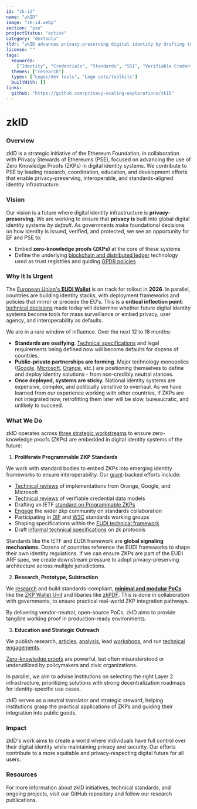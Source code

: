 ```yaml
---
id: "zk-id"
name: "zkID"
image: "zk-id.webp"
section: "pse"
projectStatus: "active"
category: "devtools"
tldr: "zkID advances privacy-preserving digital identity by drafting technical standards, building open-source infrastructure, and strategic outreach."
license: ""
tags:
  keywords:
    ["Identity", "Credentials", "Standards", "SSI", "Verifiable Credentials"]
  themes: ["research"]
  types: ["Legos/dev tools", "Lego sets/toolkits"]
  builtWith: []
links:
  github: "https://github.com/privacy-scaling-explorations/zkID"
---
```


# zkID

### Overview

zkID is a strategic initiative of the Ethereum Foundation, in collaboration with Privacy Stewards of Ethereums (PSE), focused on advancing the use of Zero Knowledge Proofs (ZKPs) in digital identity systems. We contribute to PSE by leading research, coordination, education, and development efforts that enable privacy-preserving, interoperable, and standards-aligned identity infrastructure.

### Vision

Our vision is a future where digital identity infrastructure is **privacy-preserving.** We are working to ensure that **privacy is** built into global digital identity systems _by default_. As governments make foundational decisions on how identity is issued, verified, and protected, we see an opportunity for EF and PSE to:

- Embed **zero-knowledge proofs (ZKPs)** at the core of these systems
- Define the underlying [blockchain and distributed ledger](https://github.com/orgs/eu-digital-identity-wallet/projects/29/views/1?pane=issue&itemId=86398709&issue=eu-digital-identity-wallet%7Ceudi-doc-standards-and-technical-specifications%7C202) technology used as trust registries and guiding [GPDR policies](https://www.edpb.europa.eu/system/files/2025-04/edpb_guidelines_202502_blockchain_en.pdf)

### Why It Is Urgent

The [European Union's **EUDI Wallet**](https://ec.europa.eu/digital-building-blocks/sites/display/EUDIGITALIDENTITYWALLET/EU+Digital+Identity+Wallet+Home) is on track for rollout in **2026**. In parallel, countries are building identity stacks, with deployment frameworks and policies that mirror or precede the EU's. This is a **critical inflection point**: [technical decisions](https://github.com/eu-digital-identity-wallet/eudi-doc-architecture-and-reference-framework/discussions/408) made today will determine whether future digital identity systems become tools for mass surveillance or embed privacy, user agency, and interoperability as defaults.

We are in a rare window of influence. Over the next 12 to 18 months:

- **Standards are ossifying**. [Technical specifications](https://github.com/eu-digital-identity-wallet/eudi-doc-standards-and-technical-specifications/blob/main/docs/technical-specifications/README.md) and legal requirements being defined now will become defaults for dozens of countries.
- **Public-private partnerships are forming**. Major technology monopolies ([Google](https://datatracker.ietf.org/doc/draft-google-cfrg-libzk/), [Microsoft](https://github.com/microsoft/crescent-credentials), [Orange](https://csrc.nist.gov/csrc/media/presentations/2024/wpec2024-3b3/images-media/wpec2024-3b3-slides-antoine-jacques--BBS-sharp-eIDAS2.pdf), etc.) are positioning themselves to define and deploy identity solutions - from non-credibly neutral stances.
- **Once deployed, systems are sticky.** National identity systems are expensive, complex, and politically sensitive to overhaul. As we have learned from our experience working with other countries, if ZKPs are not integrated now, retrofitting them later will be slow, bureaucratic, and unlikely to succeed.

### What We Do

zkID operates across [three strategic workstreams](https://www.notion.so/zkID-Team-Strategy-Proposal-db3c5788dc7a4916a33e580a79177053?pvs=21) to ensure zero-knowledge proofs (ZKPs) are embedded in digital identity systems of the future:

1. **Proliferate Programmable ZKP Standards**

We work with standard bodies to embed ZKPs into emerging identity frameworks to ensure interoperability. Our [grant](https://hackmd.io/@therealyingtong/zkid-infopage)-backed efforts include:

- [Technical reviews](https://docs.google.com/presentation/d/1C4D8zK4gAdafgIEW-2m_qDyyT39gWo0mmFYpwmA8N3M/edit#slide=id.g338a079cb64_0_15) of implementations from Orange, Google, and Microsoft
- [Technical reviews](https://hackmd.io/@therealyingtong/vc-formats) of verifiable credential data models
- Drafting an IETF [standard on Programmable ZKPs](https://datatracker.ietf.org/doc/draft-zkproof-polycommit/)
- [Engage](https://www.youtube.com/watch?v=LyvqyeSAvL0) the wider zkp community on standards collaboration
- Participating in [DIF](https://github.com/decentralized-identity/zkp-self-attestations) and [W3C](https://docs.google.com/presentation/d/1HqFtSiS2hVHaSS8-u-8iecVFeMehMGBtZJnnbnXj83c/edit#slide=id.p) standards working groups
- Shaping specifications within the [EUDI technical framework](https://github.com/eu-digital-identity-wallet/eudi-doc-architecture-and-reference-framework/discussions/408)
- Draft [informal technical specifications](https://github.com/zkspecs/zkspecs) on zk protocols

Standards like the IETF and EUDI framework are **global signaling mechanisms.** Dozens of countries reference the EUDI frameworks to shape their own identity regulations. If we can ensure ZKPs are part of the EUDI ARF spec, we create downstream pressure to adopt privacy-preserving architecture across multiple jurisdictions.

2. **Research, Prototype, Subtraction**

We [research](https://www.notion.so/Evaluation-Framework-for-SSI-Solutions-8eceb793a5b442cb8da65acc3c337d5c?pvs=21) and build standards-compliant, [**minimal and modular PoCs**](https://github.com/adria0/seediq-playground) like the [ZKP Wallet Unit](https://www.notion.so/External-zkID-ZKP-Wallet-Unit-Proposal-1bad57e8dd7e80c98d73fc7e7666375d?pvs=21) and libaries like [zkPDF](https://pse.dev/blog/zkpdf-unlocking-verifiable-data). This is done in collaboration with governments, to ensure practical real-world ZKP integration pathways.

By delivering vendor-neutral, open-source PoCs, zkID aims to provide tangible working proof in production-ready environments.

3. **Education and Strategic Outreach**

We publish research, [articles](https://mirror.xyz/privacy-scaling-explorations.eth/zRM7qQSt_igfoSxdSa0Pts9MFdAoD96DD3m43bPQJT8), [analysis](https://www.notion.so/Evaluation-Framework-for-SSI-Solutions-8eceb793a5b442cb8da65acc3c337d5c?pvs=21), lead [workshops](https://docs.google.com/presentation/d/1YROCEHK_t10wo5CukgYWmS1nuYKZi46NJBu-XZ8zXiw/edit#slide=id.p), and run [technical engagements](https://docs.google.com/presentation/d/1C4D8zK4gAdafgIEW-2m_qDyyT39gWo0mmFYpwmA8N3M/edit#slide=id.p).

[Zero-knowledge proofs](https://docs.zkproof.org/reference.pdf) are powerful, but often misunderstood or underutilized by policymakers and civic organizations.

In parallel, we aim to advise institutions on selecting the right Layer 2 infrastructure, prioritizing solutions with strong decentralization roadmaps for identity-specific use cases.

zkID serves as a neutral translator and strategic steward, helping institutions grasp the practical applications of ZKPs and guiding their integration into public goods.

### Impact

zkID's work aims to create a world where individuals have full control over their digital identity while maintaining privacy and security. Our efforts contribute to a more equitable and privacy-respecting digital future for all users.

### Resources

For more information about zkID initiatives, technical standards, and ongoing projects, visit our GitHub repository and follow our research publications.
